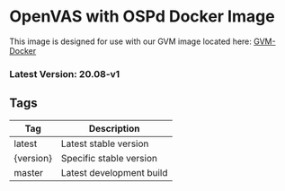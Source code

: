 # OpenVAS with OSPd Docker Image

This image is designed for use with our GVM image located here: [GVM-Docker](https://github.com/Secure-Compliance-Solutions-LLC/GVM-Docker)

### Latest Version: 20.08-v1

## Tags

| Tag       | Description              |
| --------- | ------------------------ |
| latest    | Latest stable version    |
| {version} | Specific stable version  |
| master    | Latest development build |
